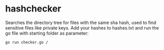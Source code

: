 hashchecker
===========

Searches the directory tree for files with the same sha hash, used to find sensitive files like private keys. Add your hashes to hashes.txt and run the go file with starting folder as parameter:

```
go run checker.go /
```
